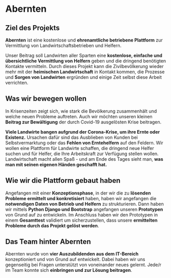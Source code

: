 # Abernten

## Ziel des Projekts

**Abernten** ist eine kostenlose und **ehrenamtliche betriebene Plattform** zur Vermittlung von Landwirtschaftsbetrieben und Helfern.

Unser Beitrag soll Landwirten aller Sparten eine **kostenlose, einfache und übersichtliche Vermittlung von Helfern** geben und die dringend benötigten Kontakte vermitteln. Durch dieses Projekt kann die Zivilbevölkerung wieder mehr mit der **heimischen Landwirtschaft** in Kontakt kommen, die Prozesse und **Sorgen von Landwirten** ergründen und einige Zeit selbst diese Arbeit verrichten.

## Was wir bewegen wollen

In Krisenzeiten zeigt sich, wie stark die Bevölkerung zusammenhält und welche neuen Probleme auftreten. Auch wir möchten unseren kleinen **Beitrag zur Bewältigung** der durch Covid-19 ausgelösten Krise beitragen.

**Viele Landwirte bangen aufgrund der Corona-Krise, um ihre Ernte oder Existenz.** Ursachen dafür sind das Ausblieben von Kunden bei Selbstvermarktung oder das **Fehlen von Erntehelfern** auf den Feldern. Wir wollen eine Plattform für Landwirte schaffen, die dringend neue Helfer suchen und für Helfer, die Ihre Arbeitskraft zur Verfügung stellen wollen. Landwirtschaft macht allen Spaß - und am Ende des Tages sieht man, **was man mit seinen eigenen Händen geschafft hat.**

## Wie wir die Plattform gebaut haben

Angefangen mit einer **Konzeptionsphase**, in der wir die zu **lösenden Probleme ermittelt und konkretisiert** haben, haben wir angefangen die **notwendigen Daten von Betrieb und Helfern** zu strukturieren. Dann haben wir mittels **Python Django und Bootstrap** angefangen unseren **Prototypen** von Grund auf zu entwickeln. Im Anschluss haben wir den Prototypen in einem **Gesamttest** validiert um sicherzustellen, dass unsere **ermittelten Probleme durch das Projekt gelöst werden**.

## Das Team hinter Abernten

Abernten wurde von **vier Auszubildenden aus dem IT-Bereich** konzeptioniert und von Grund auf  entwickelt. Dabei haben wir uns gegenseitig bei Fragen unterstützt von voneinander neues gelernt. Jede/r im Team konnte sich **einbringen und zur Lösung beitragen**.
